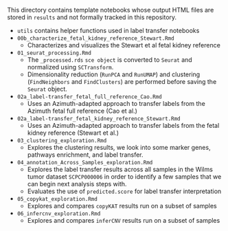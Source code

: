 This directory contains template notebooks whose output HTML files are stored in `results` and not formally tracked in this repository.

- `utils` contains helper functions used in label transfer notebooks
- `00b_characterize_fetal_kidney_reference_Stewart.Rmd`
  - Characterizes and visualizes the Stewart et al fetal kidney reference
- `01_seurat_processing.Rmd`
  - The `_processed.rds` `sce object` is converted to `Seurat` and normalized using `SCTransform`.
  - Dimensionality reduction (`RunPCA` and `RunUMAP`) and clustering (`FindNeighbors` and `FindClusters`) are performed before saving the `Seurat` object.
- `02a_label-transfer_fetal_full_reference_Cao.Rmd`
  - Uses an Azimuth-adapted approach to transfer labels from the Azimuth fetal full reference (Cao et al.)
- `02a_label-transfer_fetal_kidney_reference_Stewart.Rmd`
  - Uses an Azimuth-adapted approach to transfer labels from the fetal kidney reference (Stewart et al.)
- `03_clustering_exploration.Rmd`
    - Explores the clustering results, we look into some marker genes, pathways enrichment, and label transfer.
- `04_annotation_Across_Samples_exploration.Rmd`
  - Explores the label transfer results across all samples in the Wilms tumor dataset `SCPCP000006` in order to identify a few samples that we can begin next analysis steps with.
  - Evaluates the use of `predicted.score` for label transfer interpretation
- `05_copykat_exploration.Rmd`
  - Explores and compares `copyKAT` results run on a subset of samples
- `06_infercnv_exploration.Rmd`
  - Explores and compares `inferCNV` results run on a subset of samples

